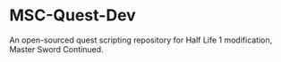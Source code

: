 # MSC-Quest-Dev
An open-sourced quest scripting repository for Half Life 1 modification, Master Sword Continued.
